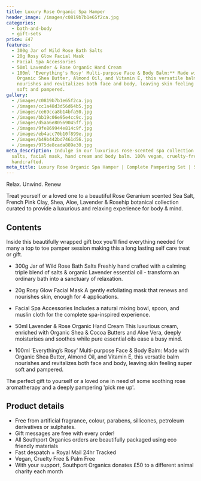 ```yaml
---
title: Luxury Rose Organic Spa Hamper
header_image: /images/c0819b7b1e65f2ca.jpg
categories:
  - bath-and-body
  - gift-sets
price: £47
features:
  - 300g Jar of Wild Rose Bath Salts
  - 20g Rosy Glow Facial Mask
  - Facial Spa Accessories
  - 50ml Lavender & Rose Organic Hand Cream
  - 100ml 'Everything's Rosy' Multi-purpose Face & Body Balm:** Made with
    Organic Shea Butter, Almond Oil, and Vitamin E, this versatile balm
    nourishes and revitalizes both face and body, leaving skin feeling super
    soft and pampered.
gallery:
  - /images/c0819b7b1e65f2ca.jpg
  - /images/cc1a48d3d56d64b5.jpg
  - /images/ce69cca8b14bfa50.jpg
  - /images/bb19c06e95e4cc9c.jpg
  - /images/d5aa6e80569045ff.jpg
  - /images/9fe869944e814c9f.jpg
  - /images/eb4acc70b10f899e.jpg
  - /images/b49b442bd7461d56.jpg
  - /images/975de8cada889e30.jpg
meta_description: Indulge in our luxurious rose-scented spa collection with bath
  salts, facial mask, hand cream and body balm. 100% vegan, cruelty-free and
  handcrafted.
meta_title: Luxury Rose Organic Spa Hamper | Complete Pampering Set | Southport Organics
---
```

Relax. Unwind. Renew

Treat yourself or a loved one to a beautiful Rose Geranium scented Sea Salt, French Pink Clay, Shea, Aloe, Lavender & Rosehip botanical collection curated to provide a luxurious and relaxing experience for body & mind.

## Contents

Inside this beautifully wrapped gift box you'll find everything needed for many a top to toe pamper session making this a long lasting self care treat or gift.

- 300g Jar of Wild Rose Bath Salts
Freshly hand crafted with a calming triple blend of salts & organic Lavender essential oil - transform an ordinary bath into a sanctuary of relaxation.

- 20g Rosy Glow Facial Mask
A gently exfoliating mask that renews and nourishes skin, enough for 4 applications.

- Facial Spa Accessories
Includes a natural mixing bowl, spoon, and muslin cloth for the complete spa-inspired experience.

- 50ml Lavender & Rose Organic Hand Cream
This luxurious cream, enriched with Organic Shea & Cocoa Butters and Aloe Vera, deeply moisturises and soothes while pure essential oils ease a busy mind. 

- 100ml ‘Everything’s Rosy’ Multi-purpose Face & Body Balm: Made with Organic Shea Butter, Almond Oil, and Vitamin E, this versatile balm nourishes and revitalizes both face and body, leaving skin feeling super soft and pampered.

The perfect gift to yourself or a loved one in need of some soothing rose aromatherapy and a deeply pampering 'pick me up'.

## Product details

- Free from artificial fragrance, colour, parabens, sillicones, petroleum derivatives or sulphates.
- Gift messages are free with every order!
- All Southport Organics orders are beautifully packaged using eco friendly materials
- Fast despatch + Royal Mail 24hr Tracked
- Vegan, Cruelty Free & Palm Free
- With your support, Southport Organics donates £50 to a different animal charity each month

